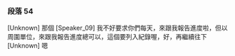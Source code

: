 ### 段落 54

[Unknown] 那個
[Speaker_09] 我不好要求你們每天，來跟我報告進度啦，但以周圍單位，來跟我報告進度總可以，這個要列入紀錄喔，好，再繼續往下
[Unknown] 嗯